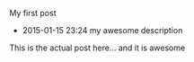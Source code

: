 My first post
- 2015-01-15 23:24
my awesome description

This is the actual post here... and it is awesome
